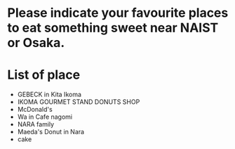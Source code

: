 # Please indicate your favourite places to eat something sweet near NAIST or Osaka.

# List of place
- GEBECK in Kita Ikoma
- IKOMA GOURMET STAND DONUTS SHOP
- McDonald's
- Wa in Cafe nagomi
- NARA family
- Maeda's Donut in Nara
- cake
